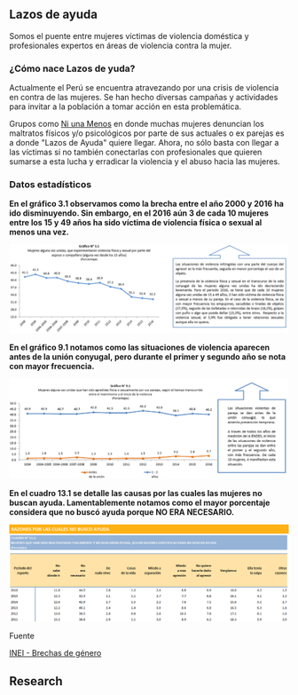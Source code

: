 ## Lazos de ayuda

Somos el puente entre mujeres víctimas de violencia doméstica y profesionales expertos en áreas de violencia contra la mujer.

### ¿Cómo nace Lazos de yuda?

Actualmente el Perú se encuentra atravezando por una crisis de violencia en contra de las mujeres. Se han hecho diversas campañas y actividades para invitar a la población a tomar acción en esta problemática.

Grupos como [Ni una Menos](https://www.facebook.com/NiUnaMenosPeru.Oficial/) en donde muchas mujeres denuncian los maltratos físicos y/o psicológicos por parte de sus actuales o ex parejas es a donde "Lazos de Ayuda" quiere llegar.
Ahora, no sólo basta con llegar a las víctimas si no también conectarlas con profesionales que quieren sumarse a esta lucha y erradicar la violencia y el abuso hacia las mujeres.

### Datos estadísticos

**En el gráfico 3.1 observamos como la brecha entre el año 2000 y 2016 ha ido disminuyendo. Sin embargo, en el 2016 aún 3 de cada 10 mujeres entre los 15 y 49 años ha sido víctima de violencia física o sexual al menos una vez.**

![](assets/img/est1.png)

**En el gráfico 9.1 notamos como las situaciones de violencia aparecen antes de la unión conyugal, pero durante el primer y segundo año se nota con mayor frecuencia.**

![](assets/img/est2.png)

**En el cuadro 13.1 se detalle las causas por las cuales las mujeres no buscan ayuda. Lamentablemente notamos como el mayor porcentaje considera que no buscó ayuda porque NO ERA NECESARIO.**

![](assets/img/reporte3.png)

Fuente

[INEI - Brechas de género](http://www.inei.gob.pe/estadisticas/indice-tematico/brechas-de-genero-7913/)

## Research 